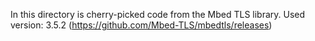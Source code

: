 In this directory is cherry-picked code from the Mbed TLS library.
Used version: 3.5.2 (https://github.com/Mbed-TLS/mbedtls/releases)

